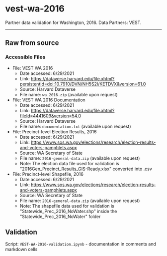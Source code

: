 # vest-wa-2016

Partner data validation for Washington, 2016. Data Partners: VEST.

---

## Raw from source

### Accessible Files

- File: VEST WA 2016
   - Date accessed: 6/29/2021
   - Link: https://dataverse.harvard.edu/file.xhtml?persistentId=doi:10.7910/DVN/NH5S2I/KETDVX&version=61.0
   - Source: Harvard Dataverse
   - File name: `wa_2016.zip` (available upon request)
- File: VEST WA 2016 Documentation
   - Date accessed: 6/29/2021
   - Link: https://dataverse.harvard.edu/file.xhtml?fileId=4441609&version=54.0
   - Source: Harvard Dataverse
   - File name: `documentation.txt` (available upon request)
- File: Precinct-level Election Results, 2016
   - Date accessed: 6/29/2021
   - Link: https://www.sos.wa.gov/elections/research/election-results-and-voters-pamphlets.aspx
   - Source: WA Secretary of State
   - File name: `2016-general-data.zip` (available upon request)
   - Note: The election data file used for validation is "2016Gen_Precinct_Results_GIS-Ready.xlsx" converted into .csv
- File: Precinct-level Shapefile, 2016
   - Date accessed: 6/29/2021
   - Link: https://www.sos.wa.gov/elections/research/election-results-and-voters-pamphlets.aspx
   - Source: WA Secretary of State
   - File name: `2016-general-data.zip` (available upon request)
   - Note: The shapefile data used for validation is "Statewide_Prec_2016_NoWater.shp" inside the "Statewide_Prec_2016_NoWater" folder


## Validation

Script: `VEST-WA-2016-validation.ipynb` - documentation in comments and markdown cells

